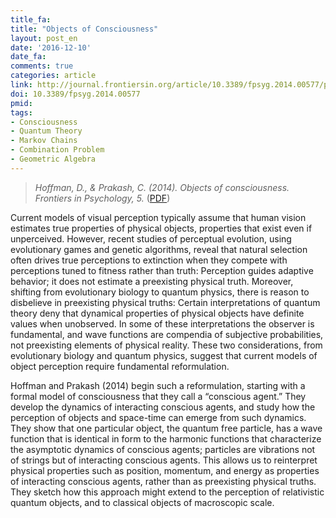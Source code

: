 ```yaml
---
title_fa:
title: "Objects of Consciousness"
layout: post_en
date: '2016-12-10'
date_fa:
comments: true
categories: article
link: http://journal.frontiersin.org/article/10.3389/fpsyg.2014.00577/pdf
doi: 10.3389/fpsyg.2014.00577
pmid:
tags:
- Consciousness
- Quantum Theory
- Markov Chains
- Combination Problem
- Geometric Algebra
---
```


> *Hoffman, D., & Prakash, C. (2014). Objects of consciousness. Frontiers in Psychology, 5.*
([PDF](http://journal.frontiersin.org/article/10.3389/fpsyg.2014.00577/pdf))

Current models of visual perception typically assume that human vision estimates true properties of physical objects, properties that exist even if unperceived. However, recent studies of perceptual evolution, using evolutionary games and genetic algorithms, reveal that natural selection often drives true perceptions to extinction when they compete with perceptions tuned to fitness rather than truth: Perception guides adaptive behavior; it does not estimate a preexisting physical truth. Moreover, shifting from evolutionary biology to quantum physics, there is reason to disbelieve in preexisting physical truths: Certain interpretations of quantum theory deny that dynamical properties of physical objects have definite values when unobserved. In some of these interpretations the observer is fundamental, and wave functions are compendia of subjective probabilities, not preexisting elements of physical reality. These two considerations, from evolutionary biology and quantum physics, suggest that current models of object perception require fundamental reformulation.

Hoffman and Prakash (2014) begin such a reformulation, starting with a formal model of consciousness that they call a “conscious agent.” They develop the dynamics of interacting conscious agents, and study how the perception of objects and space-time can emerge from such dynamics. They show that one particular object, the quantum free particle, has a wave function that is identical in form to the harmonic functions that characterize the asymptotic dynamics of conscious agents; particles are vibrations not of strings but of interacting conscious agents. This allows us to reinterpret physical properties such as position, momentum, and energy as properties of interacting conscious agents, rather than as preexisting physical truths. They sketch how this approach might extend to the perception of relativistic quantum objects, and to classical objects of macroscopic scale.
